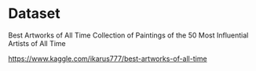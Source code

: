 # Dataset

Best Artworks of All Time
Collection of Paintings of the 50 Most Influential Artists of All Time

https://www.kaggle.com/ikarus777/best-artworks-of-all-time

